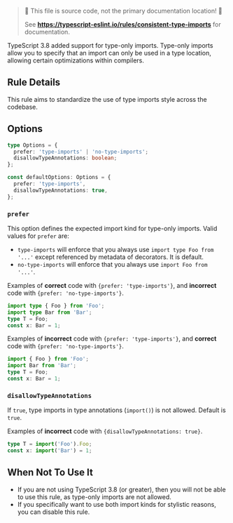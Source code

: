 > 🛑 This file is source code, not the primary documentation location! 🛑
>
> See **https://typescript-eslint.io/rules/consistent-type-imports** for documentation.

TypeScript 3.8 added support for type-only imports.
Type-only imports allow you to specify that an import can only be used in a type location, allowing certain optimizations within compilers.

## Rule Details

This rule aims to standardize the use of type imports style across the codebase.

## Options

```ts
type Options = {
  prefer: 'type-imports' | 'no-type-imports';
  disallowTypeAnnotations: boolean;
};

const defaultOptions: Options = {
  prefer: 'type-imports',
  disallowTypeAnnotations: true,
};
```

### `prefer`

This option defines the expected import kind for type-only imports. Valid values for `prefer` are:

- `type-imports` will enforce that you always use `import type Foo from '...'` except referenced by metadata of decorators. It is default.
- `no-type-imports` will enforce that you always use `import Foo from '...'`.

Examples of **correct** code with `{prefer: 'type-imports'}`, and **incorrect** code with `{prefer: 'no-type-imports'}`.

```ts
import type { Foo } from 'Foo';
import type Bar from 'Bar';
type T = Foo;
const x: Bar = 1;
```

Examples of **incorrect** code with `{prefer: 'type-imports'}`, and **correct** code with `{prefer: 'no-type-imports'}`.

```ts
import { Foo } from 'Foo';
import Bar from 'Bar';
type T = Foo;
const x: Bar = 1;
```

### `disallowTypeAnnotations`

If `true`, type imports in type annotations (`import()`) is not allowed.
Default is `true`.

Examples of **incorrect** code with `{disallowTypeAnnotations: true}`.

```ts
type T = import('Foo').Foo;
const x: import('Bar') = 1;
```

## When Not To Use It

- If you are not using TypeScript 3.8 (or greater), then you will not be able to use this rule, as type-only imports are not allowed.
- If you specifically want to use both import kinds for stylistic reasons, you can disable this rule.
